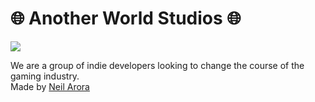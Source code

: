 # 🌐 Another World Studios 🌐

<img src="https://github.com/Another-World-Studios/.github/blob/main/images/logos/Base%20Logo.png?raw=true">

We are a group of indie developers looking to change the course of the gaming industry. <br>
Made by [Neil Arora](https://github.com/japaneil)
